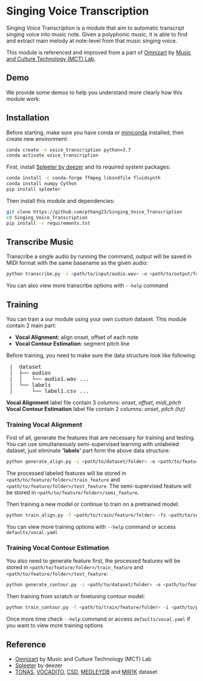 # Singing Voice Transcription
Singing Voice Transcription is a module that aim to automatic transcript singing voice into music note. Given a polyphonic music, it is able to find and extract main melody at note-level from that music singing voice.

This module is referenced and improved from a part of [Omnizart](https://github.com/Music-and-Culture-Technology-Lab/omnizart) by [Music and Culture Technology (MCT) Lab](https://github.com/Music-and-Culture-Technology-Lab).

## Demo
We provide some demos to help you understand more clearly how this module work:<br>

## Installation
Before starting, make sure you have conda or [miniconda](https://docs.conda.io/en/latest/miniconda.html) installed, then create new environment:
```bash
conda create -n voice_transcription python=3.7
conda activate voice_transcription
```

First, install [Spleeter by deezer](https://github.com/deezer/spleeter) and its required system packages:
```bash
conda install -c conda-forge ffmpeg libsndfile fluidsynth
conda install numpy Cython
pip install spleeter
```

Then install this module and dependencies:
```bash
git clone https://github.com/pthang23/Singing_Voice_Transcription
cd Singing_Voice_Transcription
pip install -r requirements.txt
```
## Transcribe Music
Transcribe a single audio by running the command, output will be saved in MIDI format with the same basename as the given audio:
```bash
python transcribe.py -i <path/to/input/audio.wav> -o <path/to/output/folder>
```
You can also view more transcribe options with `--help` command

## Training
You can train a our module using your own custom dataset. This module contain 2 main part:
- **Vocal Alignment**: align onset, offset of each note
- **Vocal Contour Estimation**: segment pitch line

Before training, you need to make sure the data structure look like following:
<pre>
 |  dataset
 |  ├── audios
 |  │   └── audio1.wav ...
 |  └── labels
 |      └── label1.csv ...
</pre>
**Vocal Alignment** label file contain 3 columns: <i>onset</i>, <i>offset</i>, <i>midi_pitch</i><br>
**Vocal Contour Estimation** label file contain 2 columns: <i>onset</i>, <i>pitch (hz)</i>

### Training Vocal Alignment
First of all, generate the features that are necessary for training and testing. You can use simultaneously semi-supervised learning with unlabeled dataset, just eliminate **'labels'** part form the above data structure:
```bash
python generate_align.py -i <path/to/dataset/folder> -o <path/to/feature/folder>
```
The processed labeled features will be stored in `<path/to/feature/folder>/train_feature` and `<path/to/feature/folder>/test_feature`. The semi-supervised feature will be stored in `<path/to/feature/folder>/semi_feature`.

Then training a new model or continue to train on a pretrained model:
```bash
python train_align.py -f <path/to/train/feature/folder> -fs <path/to/semi/feature/folder> -i <path/to/pretrained/model>
```
You can view more training options with `--help` command or access `defaults/vocal.yaml`

### Training Vocal Contour Estimation
You also need to generate feature first, the processed features will be stored in `<path/to/feature/folder>/train_feature` and `<path/to/feature/folder>/test_feature`:
```bash
python generate_contour.py -i <path/to/dataset/folder> -o <path/to/feature/folder>
```
Then training from scratch or finetuning contour model:
```bash
python train_contour.py -f <path/to/train/feature/folder> -i <path/to/pretrained/model>
```
Once more time check `--help` command or access `defaults/vocal.yaml` if you want to view more training options

## Reference
- [Omnizart](https://github.com/Music-and-Culture-Technology-Lab/omnizart) by Music and Culture Technology (MCT) Lab<br>
- [Spleeter](https://github.com/deezer/spleeter) by deezer<br>
- [TONAS](https://zenodo.org/record/1290722#.Y6q2RadBxH4), [VOCADITO](https://zenodo.org/record/5578807#.Y6q2hKdBxH4), [CSD](https://zenodo.org/record/4785016#.Y6q22adBxH4), [MEDLEYDB](https://medleydb.weebly.com/) and [MIR1K](https://sites.google.com/site/unvoicedsoundseparation/mir-1k) dataset